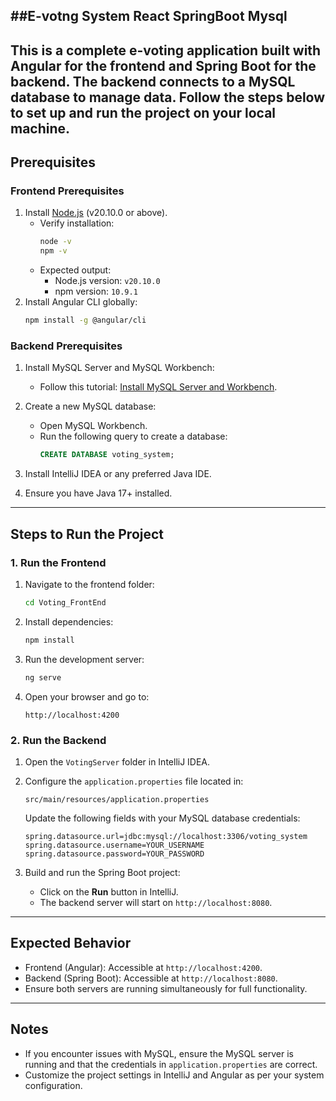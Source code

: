 ##E-votng System React SpringBoot Mysql
---


This is a complete e-voting application built with Angular for the frontend and Spring Boot for the backend. The backend connects to a MySQL database to manage data. Follow the steps below to set up and run the project on your local machine.
---

## Prerequisites

### Frontend Prerequisites
1. Install [Node.js](https://nodejs.org/) (v20.10.0 or above).
   - Verify installation:
     ```bash
     node -v
     npm -v
     ```
   - Expected output:
     - Node.js version: `v20.10.0`
     - npm version: `10.9.1`
2. Install Angular CLI globally:
   ```bash
   npm install -g @angular/cli
   ```

### Backend Prerequisites
1. Install MySQL Server and MySQL Workbench:
   - Follow this tutorial: [Install MySQL Server and Workbench](https://youtu.be/YSOY_NyOg40?si=DsszBShtN1j7BHl9).
2. Create a new MySQL database:
   - Open MySQL Workbench.
   - Run the following query to create a database:
     ```sql
     CREATE DATABASE voting_system;
     ```

3. Install IntelliJ IDEA or any preferred Java IDE.
4. Ensure you have Java 17+ installed.

---

## Steps to Run the Project

### 1. Run the Frontend
1. Navigate to the frontend folder:
   ```bash
   cd Voting_FrontEnd
   ```

2. Install dependencies:
   ```bash
   npm install
   ```

3. Run the development server:
   ```bash
   ng serve
   ```

4. Open your browser and go to:
   ```
   http://localhost:4200
   ```


### 2. Run the Backend
1. Open the `VotingServer` folder in IntelliJ IDEA.
2. Configure the `application.properties` file located in:
   ```
   src/main/resources/application.properties
   ```
   Update the following fields with your MySQL database credentials:
   ```properties
   spring.datasource.url=jdbc:mysql://localhost:3306/voting_system
   spring.datasource.username=YOUR_USERNAME
   spring.datasource.password=YOUR_PASSWORD
   ```

3. Build and run the Spring Boot project:
   - Click on the **Run** button in IntelliJ.
   - The backend server will start on `http://localhost:8080`.

---

## Expected Behavior
- Frontend (Angular): Accessible at `http://localhost:4200`.
- Backend (Spring Boot): Accessible at `http://localhost:8080`.
- Ensure both servers are running simultaneously for full functionality.

---

## Notes
- If you encounter issues with MySQL, ensure the MySQL server is running and that the credentials in `application.properties` are correct.
- Customize the project settings in IntelliJ and Angular as per your system configuration.
